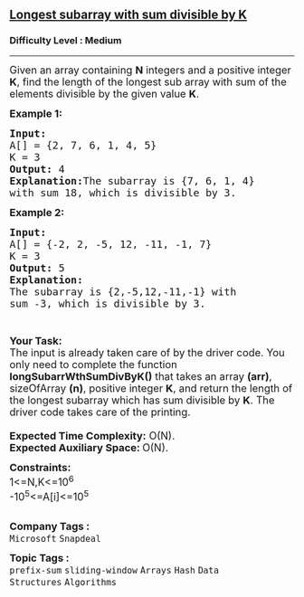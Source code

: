 <h2><a href="https://practice.geeksforgeeks.org/problems/longest-subarray-with-sum-divisible-by-k1259/1?page=5&difficulty[]=1&category[]=Arrays&category[]=Strings&sortBy=submissions">Longest subarray with sum divisible by K</a></h2><h3>Difficulty Level : Medium</h3><hr><div class="problems_problem_content__Xm_eO"><p><span style="font-size:18px">Given an array containing <strong>N</strong> integers and a positive integer <strong>K</strong>, find the length of the longest sub array with sum of the elements divisible by the given value <strong>K</strong>.</span></p>

<p><span style="font-size:18px"><strong>Example 1:</strong></span></p>

<pre><span style="font-size:18px"><strong>Input:
</strong>A[] = {2, 7, 6, 1, 4, 5}
K = 3
<strong>Output:</strong> 4
<strong>Explanation:</strong>The subarray is {7, 6, 1, 4}
with sum 18, which is divisible by 3.</span></pre>

<p><span style="font-size:18px"><strong>Example 2:</strong></span></p>

<pre><span style="font-size:18px"><strong>Input:
</strong>A[] = {-2, 2, -5, 12, -11, -1, 7}
K = 3
<strong>Output:</strong> 5
<strong>Explanation:
</strong>The subarray is {2,-5,12,-11,-1} with
sum -3, which is divisible by 3.</span></pre>

<p>&nbsp;</p>

<p><span style="font-size:18px"><strong>Your Task:</strong><br>
The input is already taken care of by the driver code. You only need to complete the function <strong>longSubarrWthSumDivByK()</strong> that takes an array <strong>(arr)</strong>, sizeOfArray <strong>(n)</strong>, positive integer <strong>K</strong>, and return the length of the longest subarray which has sum divisible by <strong>K</strong>. The driver code takes care of the printing.<br>
<br>
<strong>Expected Time Complexity:</strong>&nbsp;O(N).<br>
<strong>Expected Auxiliary Space:&nbsp;</strong>O(N).</span></p>

<p><span style="font-size:18px"><strong>Constraints:</strong><br>
1&lt;=N,K&lt;=10<sup>6</sup><br>
-10<sup>5</sup>&lt;=A[i]&lt;=10<sup>5</sup></span><br>
&nbsp;</p>
</div><p><span style=font-size:18px><strong>Company Tags : </strong><br><code>Microsoft</code>&nbsp;<code>Snapdeal</code>&nbsp;<br><p><span style=font-size:18px><strong>Topic Tags : </strong><br><code>prefix-sum</code>&nbsp;<code>sliding-window</code>&nbsp;<code>Arrays</code>&nbsp;<code>Hash</code>&nbsp;<code>Data Structures</code>&nbsp;<code>Algorithms</code>&nbsp;